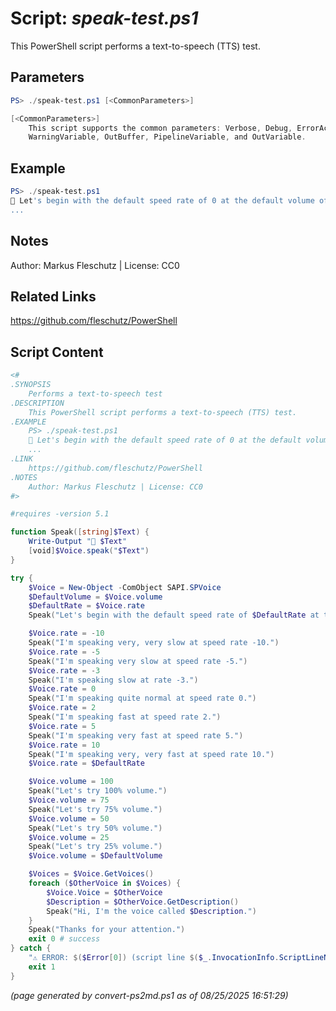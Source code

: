 Script: *speak-test.ps1*
========================

This PowerShell script performs a text-to-speech (TTS) test.

Parameters
----------
```powershell
PS> ./speak-test.ps1 [<CommonParameters>]

[<CommonParameters>]
    This script supports the common parameters: Verbose, Debug, ErrorAction, ErrorVariable, WarningAction, 
    WarningVariable, OutBuffer, PipelineVariable, and OutVariable.
```

Example
-------
```powershell
PS> ./speak-test.ps1
📣 Let's begin with the default speed rate of 0 at the default volume of 100%.
...

```

Notes
-----
Author: Markus Fleschutz | License: CC0

Related Links
-------------
https://github.com/fleschutz/PowerShell

Script Content
--------------
```powershell
<#
.SYNOPSIS
	Performs a text-to-speech test
.DESCRIPTION
	This PowerShell script performs a text-to-speech (TTS) test.
.EXAMPLE
	PS> ./speak-test.ps1
	📣 Let's begin with the default speed rate of 0 at the default volume of 100%.
	...
.LINK
	https://github.com/fleschutz/PowerShell
.NOTES
	Author: Markus Fleschutz | License: CC0
#>

#requires -version 5.1

function Speak([string]$Text) { 
	Write-Output "📣 $Text"
	[void]$Voice.speak("$Text")
}

try {
	$Voice = New-Object -ComObject SAPI.SPVoice
	$DefaultVolume = $Voice.volume
	$DefaultRate = $Voice.rate
	Speak("Let's begin with the default speed rate of $DefaultRate at the default volume of $($DefaultVolume)%.")

	$Voice.rate = -10
	Speak("I'm speaking very, very slow at speed rate -10.")
	$Voice.rate = -5
	Speak("I'm speaking very slow at speed rate -5.")
	$Voice.rate = -3
	Speak("I'm speaking slow at rate -3.")
	$Voice.rate = 0
	Speak("I'm speaking quite normal at speed rate 0.")
	$Voice.rate = 2
	Speak("I'm speaking fast at speed rate 2.")
	$Voice.rate = 5
	Speak("I'm speaking very fast at speed rate 5.")
	$Voice.rate = 10
	Speak("I'm speaking very, very fast at speed rate 10.")
	$Voice.rate = $DefaultRate

	$Voice.volume = 100
	Speak("Let's try 100% volume.")
	$Voice.volume = 75
	Speak("Let's try 75% volume.")
	$Voice.volume = 50
	Speak("Let's try 50% volume.")
	$Voice.volume = 25
	Speak("Let's try 25% volume.")
	$Voice.volume = $DefaultVolume

	$Voices = $Voice.GetVoices()
	foreach ($OtherVoice in $Voices) {
		$Voice.Voice = $OtherVoice
		$Description = $OtherVoice.GetDescription()
		Speak("Hi, I'm the voice called $Description.")
	}
	Speak("Thanks for your attention.")
	exit 0 # success
} catch {
	"⚠️ ERROR: $($Error[0]) (script line $($_.InvocationInfo.ScriptLineNumber))"
	exit 1
}
```

*(page generated by convert-ps2md.ps1 as of 08/25/2025 16:51:29)*
